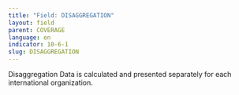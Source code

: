 ```yaml
---
title: "Field: DISAGGREGATION"
layout: field
parent: COVERAGE
language: en
indicator: 10-6-1
slug: DISAGGREGATION
---
```

Disaggregation
Data is calculated and presented separately for each international organization.